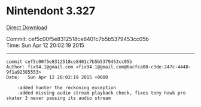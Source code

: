 # Nintendont 3.327
[Direct Download](./Nintendont.zip)

Commit: cef5c00f5e8312518ce8401c7b5b5379453cc05b  
Time: Sun Apr 12 20:02:19 2015   

-----

```
commit cef5c00f5e8312518ce8401c7b5b5379453cc05b
Author: fix94.1@gmail.com <fix94.1@gmail.com@6acfca08-c3de-247c-4448-9f1a92385553>
Date:   Sun Apr 12 20:02:19 2015 +0000

    -added hunter the reckoning exception
    -added missing audio stream playback check, fixes tony hawk pro skater 3 never pausing its audio stream
```
